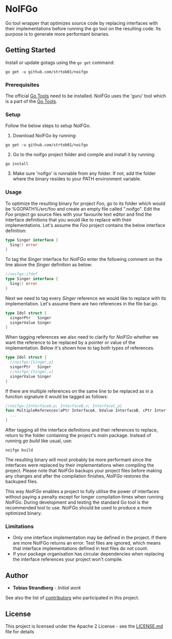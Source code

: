 # NoIFGo
Go tool wrapper that optimizes source code by replacing interfaces with their implementations before running the go tool on the resulting code.
Its purpose is to generate more performant binaries.

## Getting Started
Install or update gotags using the
`go get` command:

	go get -u github.com/strtob01/noifgo 

### Prerequisites

The official [Go Tools] need to be installed. NoIFGo uses the 'guru' tool which is a part of the [Go Tools].

### Setup

Follow the below steps to setup NoIFGo.
1. Download NoIFGo by running:
```
go get -u github.com/strtob01/noifgo
```
2. Go to the noifgo project folder and compile and install it by running:
```
go install
```
3. Make sure 'noifgo' is runnable from any folder. If not, add the folder where the binary resides to your PATH environment variable.

### Usage

To optimize the resulting binary for project *Foo*, go to its folder which would be %GOPATH%/src/foo and create an empty file called ".noifgo".
Edit the *Foo* project go source files with your favourite text editor and find the interface definitions that you would like to replace with their implementations.
Let's assume the *Foo* project contains the below interface definition:
```go
type Singer interface {
  Sing() error
}
```
To tag the *Singer* interface for *NoIFGo* enter the following comment on the line above the *Singer* definition as below:
```go
//noifgo:ifdef
type Singer interface {
  Sing() error
}
```
Next we need to tag every *Singer* reference we would like to replace with its implementation.
Let's assume there are two references in the file bar.go.
```go
type Idol struct {
  singerPtr   Singer
  singerValue Singer
}
```
When tagging references we also need to clarify for *NoIFGo* whether we want the reference to be replaced by a pointer or value of the implementation.
Below it's shown how to tag both types of references.
```go
type Idol struct {
  //noifgo:{Singer,p}
  singerPtr   Singer
  //noifgo:{Singer,v}
  singerValue Singer
}
```
If there are multiple references on the same line to be replaced as in a function signature it would be tagged as follows:
```go
//noifgo:{InterfaceA,p; InterfaceB,v; InterfaceC,p}
func MultipleReferences(aPtr InterfaceA, bValue InterfaceB, cPtr InterfaceC) error {
  ...
}
```
After tagging all the interface definitions and their references to replace, return to the folder containing the project's *main* package.
Instead of running *go build* like usual, use:
```
noifgo build
```
The resulting binary will most probably be more performant since the interfaces were replaced by their implementations when compiling the project.
Please note that *NoIFGo* backups your project files before making any changes and after the compilation finishes, *NoIFGo* restores the backuped files.

This way *NoIFGo* enables a project to fully utilise the power of interfaces without paying a penalty except for longer compilation times when running *NoIFGo*. During development and testing the standard Go tool is the recommended tool to use. *NoIFGo* should be used to produce a more optimized binary.

### Limitations
- Only one interface implementation may be defined in the project. If there are more NoIFGo returns an error. Test files are ignored, which means that interface implementations defined in test files do not count.
- If your package organisation has circular dependencies when replacing the interface references your project won't compile.

## Author

* **Tobias Strandberg** - *Initial work*

See also the list of [contributors](https://github.com/strtob01/noifgo/graphs/contributors) who participated in this project.

## License

This project is licensed under the Apache 2 License - see the [LICENSE.md](LICENSE.md) file for details

[go tools]: https://github.com/golang/tools
